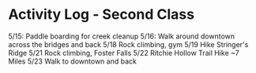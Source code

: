 # Activity Log - Second Class

5/15: Paddle boarding for creek cleanup
5/16: Walk around downtown across the bridges and back
5/18 Rock climbing, gym
5/19 Hike Stringer's Ridge
5/21 Rock climbing, Foster Falls
5/22 Ritchie Hollow Trail Hike ~7 Miles
5/23 Walk to downtown and back
